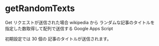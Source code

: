 # getRandomTexts

Get リクエストが送信された場合 wikipedia から ランダムな記事のタイトルを 指定した数取得して配列で送信する Google Apps Script

初期設定では 30 個の 記事のタイトルが送信されます。
